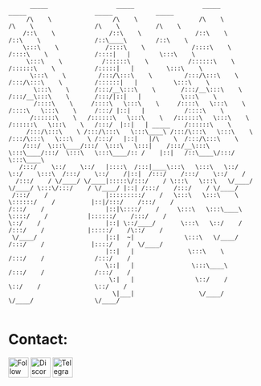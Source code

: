 ```
      _____                   _____                   _____                   _____                   _____            _____          
     /\    \                 /\    \                 /\    \                 /\    \                 /\    \          /\    \         
    /::\    \               /::\    \               /::\    \               /::\    \               /::\____\        /::\    \        
    \:::\    \             /::::\    \             /::::\    \             /::::\    \             /::::|   |        \:::\    \       
     \:::\    \           /::::::\    \           /::::::\    \           /::::::\    \           /:::::|   |         \:::\    \      
      \:::\    \         /:::/\:::\    \         /:::/\:::\    \         /:::/\:::\    \         /::::::|   |          \:::\    \     
       \:::\    \       /:::/__\:::\    \       /:::/__\:::\    \       /:::/__\:::\    \       /:::/|::|   |           \:::\    \    
       /::::\    \     /::::\   \:::\    \     /::::\   \:::\    \     /::::\   \:::\    \     /:::/ |::|   |           /::::\    \   
      /::::::\    \   /::::::\   \:::\    \   /::::::\   \:::\    \   /::::::\   \:::\    \   /:::/  |::|   | _____    /::::::\    \  
     /:::/\:::\    \ /:::/\:::\   \:::\____\ /:::/\:::\   \:::\    \ /:::/\:::\   \:::\    \ /:::/   |::|   |/\    \  /:::/\:::\    \ 
    /:::/  \:::\____/:::/  \:::\   \:::|    /:::/__\:::\   \:::\____/:::/  \:::\   \:::\____/:: /    |::|   /::\____\/:::/  \:::\____\
   /:::/    \::/    \::/   |::::\  /:::|____\:::\   \:::\   \::/    \::/    \:::\  /:::/    \::/    /|::|  /:::/    /:::/    \::/    /
  /:::/    / \/____/ \/____|:::::\/:::/    / \:::\   \:::\   \/____/ \/____/ \:::\/:::/    / \/____/ |::| /:::/    /:::/    / \/____/ 
 /:::/    /                |:::::::::/    /   \:::\   \:::\    \              \::::::/    /          |::|/:::/    /:::/    /          
/:::/    /                 |::|\::::/    /     \:::\   \:::\____\              \::::/    /           |::::::/    /:::/    /           
\::/    /                  |::| \::/____/       \:::\   \::/    /              /:::/    /            |:::::/    /\::/    /            
 \/____/                   |::|  ~|              \:::\   \/____/              /:::/    /             |::::/    /  \/____/             
                           |::|   |               \:::\    \                 /:::/    /              /:::/    /                       
                           \::|   |                \:::\____\               /:::/    /              /:::/    /                        
                            \:|   |                 \::/    /               \::/    /               \::/    /                         
                             \|___|                  \/____/                 \/____/                 \/____/                          
                                                                                                                                      
```
                                                                          
                                                                          
                                                                          
# Contact:
[<img src="https://raw.githubusercontent.com/Raymo111/Raymo111/master/socials/instagram.svg" height="40em" align="center" alt="Follow Raymo111 on Instagram" title="Instagram"/>](https://instagram.com/amir_advari)
[<img src="https://raw.githubusercontent.com/peterthehan/peterthehan/master/assets/discord.svg" height="40em" align="center" alt="Discord" title="Discord"/>](https://instagram.gg/treant)
[<img src="https://user-images.githubusercontent.com/49933115/139837223-bf23d3a9-4638-4e17-994a-ac8678d5f517.png" height="40em" align="center" alt="Telegram" title="Telegram"/>](https://t.me/treant)

